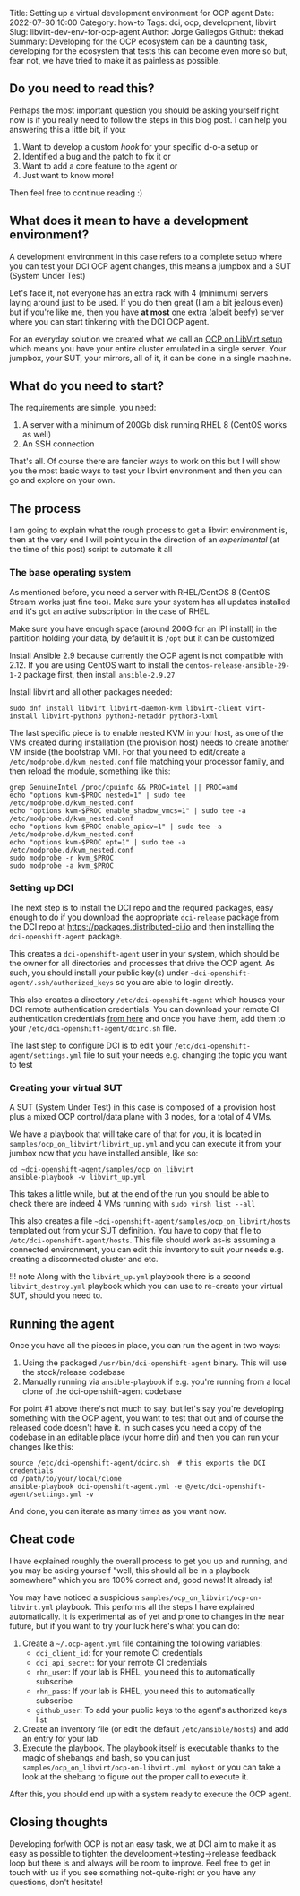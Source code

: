 Title: Setting up a virtual development environment for OCP agent
Date: 2022-07-30 10:00
Category: how-to
Tags: dci, ocp, development, libvirt
Slug: libvirt-dev-env-for-ocp-agent
Author: Jorge Gallegos
Github: thekad
Summary: Developing for the OCP ecosystem can be a daunting task, developing for the ecosystem that tests this can become even more so but, fear not, we have tried to make it as painless as possible.

## Do you need to read this?

Perhaps the most important question you should be asking yourself right now is
if you really need to follow the steps in this blog post. I can help you
answering this a little bit, if you:

1. Want to develop a custom _hook_ for your specific d-o-a setup or
1. Identified a bug and the patch to fix it or
1. Want to add a core feature to the agent or
1. Just want to know more!

Then feel free to continue reading :)


## What does it mean to have a development environment?

A development environment in this case refers to a complete setup where you can
test your DCI OCP agent changes, this means a jumpbox and a SUT (System Under
Test)

Let's face it, not everyone has an extra rack with 4 (minimum) servers laying
around just to be used. If you do then great (I am a bit jealous even) but if
you're like me, then you have **at most** one extra (albeit beefy) server where
you can start tinkering with the DCI OCP agent.

For an everyday solution we created what we call an [OCP on LibVirt
setup](https://docs.distributed-ci.io/dci-openshift-agent/docs/ocp_on_libvirt/)
which means you have your entire cluster emulated in a single server. Your
jumpbox, your SUT, your mirrors, all of it, it can be done in a single machine.


## What do you need to start?

The requirements are simple, you need:

1. A server with a minimum of 200Gb disk running RHEL 8 (CentOS works as well)
1. An SSH connection

That's all. Of course there are fancier ways to work on this but I will show
you the most basic ways to test your libvirt environment and then you can go
and explore on your own.


## The process

I am going to explain what the rough process to get a libvirt environment is,
then at the very end I will point you in the direction of an *experimental* (at
the time of this post) script to automate it all


### The base operating system

As mentioned before, you need a server with RHEL/CentOS 8 (CentOS Stream works
just fine too). Make sure your system has all updates installed and it's got an
active subscription in the case of RHEL.

Make sure you have enough space (around 200G for an IPI install) in the
partition holding your data, by default it is `/opt` but it can be customized

Install Ansible 2.9 because currently the OCP agent is not compatible with
2.12. If you are using CentOS want to install the
`centos-release-ansible-29-1-2` package first, then install `ansible-2.9.27`

Install libvirt and all other packages needed:

    sudo dnf install libvirt libvirt-daemon-kvm libvirt-client virt-install libvirt-python3 python3-netaddr python3-lxml

The last specific piece is to enable nested KVM in your host, as one of the VMs
created during installation (the provision host) needs to create another VM
inside (the bootstrap VM). For that you need to edit/create a
`/etc/modprobe.d/kvm_nested.conf` file matching your processor family, and then
reload the module, something like this:

    grep GenuineIntel /proc/cpuinfo && PROC=intel || PROC=amd
    echo "options kvm-$PROC nested=1" | sudo tee /etc/modprobe.d/kvm_nested.conf
    echo "options kvm-$PROC enable_shadow_vmcs=1" | sudo tee -a /etc/modprobe.d/kvm_nested.conf
    echo "options kvm-$PROC enable_apicv=1" | sudo tee -a /etc/modprobe.d/kvm_nested.conf
    echo "options kvm-$PROC ept=1" | sudo tee -a /etc/modprobe.d/kvm_nested.conf
    sudo modprobe -r kvm_$PROC
    sudo modprobe -a kvm_$PROC

### Setting up DCI

The next step is to install the DCI repo and the required packages, easy enough
to do if you download the appropriate `dci-release` package from the DCI repo at
<https://packages.distributed-ci.io> and then installing the
`dci-openshift-agent` package.

This creates a `dci-openshift-agent` user in your system, which should be the
owner for all directories and processes that drive the OCP agent. As such, you
should install your public key(s) under
`~dci-openshift-agent/.ssh/authorized_keys` so you are able to login directly.

This also creates a directory `/etc/dci-openshift-agent` which houses your DCI
remote authentication credentials. You can download your remote CI
authentication credentials [from here](https://www.distributed-ci.io/remotecis)
and once you have them, add them to your `/etc/dci-openshift-agent/dcirc.sh`
file.

The last step to configure DCI is to edit your
`/etc/dci-openshift-agent/settings.yml` file to suit your needs e.g. changing
the topic you want to test


### Creating your virtual SUT

A SUT (System Under Test) in this case is composed of a provision host plus a
mixed OCP control/data plane with 3 nodes, for a total of 4 VMs.

We have a playbook that will take care of that for you, it is located in
`samples/ocp_on_libvirt/libvirt_up.yml` and you can execute it from your jumbox
now that you have installed ansible, like so:

    cd ~dci-openshift-agent/samples/ocp_on_libvirt
    ansible-playbook -v libvirt_up.yml

This takes a little while, but at the end of the run you should be able to
check there are indeed 4 VMs running with `sudo virsh list --all`

This also creates a file `~dci-openshift-agent/samples/ocp_on_libvirt/hosts`
templated out from your SUT definition. You have to copy that file to
`/etc/dci-openshift-agent/hosts`. This file should work as-is assuming a
connected environment, you can edit this inventory to suit your needs e.g.
creating a disconnected cluster and etc.

!!! note
    Along with the `libvirt_up.yml` playbook there is a second
    `libvirt_destroy.yml` playbook which you can use to re-create your virtual
    SUT, should you need to.


## Running the agent

Once you have all the pieces in place, you can run the agent in two ways:

1. Using the packaged `/usr/bin/dci-openshift-agent` binary. This will use the
   stock/release codebase
2. Manually running via `ansible-playbook` if e.g. you're running from a local
   clone of the dci-openshift-agent codebase

For point #1 above there's not much to say, but let's say you're developing
something with the OCP agent, you want to test that out and of course the
released code doesn't have it. In such cases you need a copy of the codebase in
an editable place (your home dir) and then you can run your changes like this:

    source /etc/dci-openshift-agent/dcirc.sh  # this exports the DCI credentials
    cd /path/to/your/local/clone
    ansible-playbook dci-openshift-agent.yml -e @/etc/dci-openshift-agent/settings.yml -v

And done, you can iterate as many times as you want now.


## Cheat code

I have explained roughly the overall process to get you up and running, and you
may be asking yourself "well, this should all be in a playbook somewhere" which
you are 100% correct and, good news! It already is!

You may have noticed a suspicious `samples/ocp_on_libvirt/ocp-on-libvirt.yml`
playbook. This performs all the steps I have explained automatically. It is
experimental as of yet and prone to changes in the near future, but if you want
to try your luck here's what you can do:

1. Create a `~/.ocp-agent.yml` file containing the following variables:
    * `dci_client_id`: for your remote CI credentials
    * `dci_api_secret`: for your remote CI credentials
    * `rhn_user`: If your lab is RHEL, you need this to automatically subscribe
    * `rhn_pass`: If your lab is RHEL, you need this to automatically subscribe
    * `github_user`: To add your public keys to the agent's authorized keys list
2. Create an inventory file (or edit the default `/etc/ansible/hosts`) and add
   an entry for your lab
3. Execute the playbook. The playbook itself is executable thanks to the magic
   of shebangs and bash, so you can just
   `samples/ocp_on_libvirt/ocp-on-libvirt.yml myhost` or you can take a look at
   the shebang to figure out the proper call to execute it.

After this, you should end up with a system ready to execute the OCP agent.


## Closing thoughts

Developing for/with OCP is not an easy task, we at DCI aim to make it as easy
as possible to tighten the development->testing->release feedback loop but
there is and always will be room to improve. Feel free to get in touch with us
if you see something not-quite-right or you have any questions, don't hesitate!
